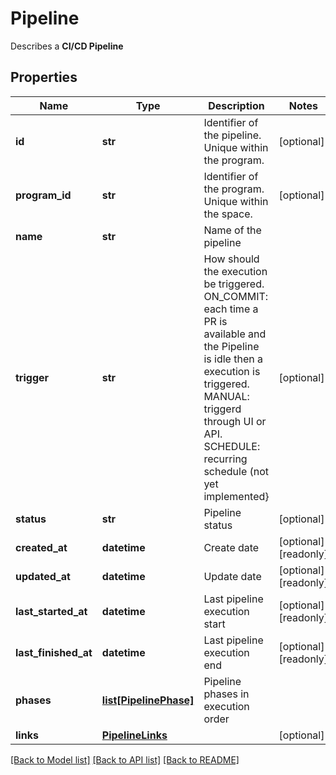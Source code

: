 # Pipeline

Describes a __CI/CD Pipeline__
## Properties
Name | Type | Description | Notes
------------ | ------------- | ------------- | -------------
**id** | **str** | Identifier of the pipeline. Unique within the program. | [optional] 
**program_id** | **str** | Identifier of the program. Unique within the space. | [optional] 
**name** | **str** | Name of the pipeline | 
**trigger** | **str** | How should the execution be triggered. ON_COMMIT: each time a PR is available and the Pipeline is idle then a execution is triggered. MANUAL: triggerd through UI or API. SCHEDULE: recurring schedule (not yet implemented} | [optional] 
**status** | **str** | Pipeline status | [optional] 
**created_at** | **datetime** | Create date | [optional] [readonly] 
**updated_at** | **datetime** | Update date | [optional] [readonly] 
**last_started_at** | **datetime** | Last pipeline execution start | [optional] [readonly] 
**last_finished_at** | **datetime** | Last pipeline execution end | [optional] [readonly] 
**phases** | [**list[PipelinePhase]**](PipelinePhase.md) | Pipeline phases in execution order | 
**links** | [**PipelineLinks**](PipelineLinks.md) |  | [optional] 

[[Back to Model list]](../README.md#documentation-for-models) [[Back to API list]](../README.md#documentation-for-api-endpoints) [[Back to README]](../README.md)


